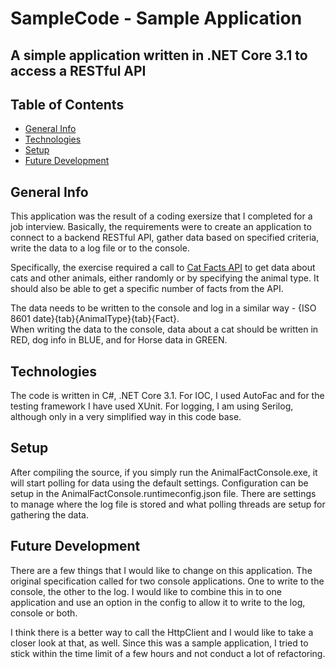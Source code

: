 # SampleCode - Sample Application
## A simple application written in .NET Core 3.1 to access a RESTful API

## Table of Contents
* [General Info](#general-info)
* [Technologies](#technologies)
* [Setup](#setup)
* [Future Development](#future-development)

## General Info
This application was the result of a coding exersize that I completed for a job interview.  Basically, the requirements were to create an application to connect to a backend RESTful API, gather data based on specified criteria, write the data to a log file or to the console.  

Specifically, the exercise required a call to [Cat Facts API](https://alexwohlbruck.github.io/cat-facts/docs/endpoints/facts.html) to get data about cats and other animals, either randomly or by specifying the animal type.  It should also be able to get a specific number of facts from the API.

The data needs to be written to the console and log in a similar way - {ISO 8601 date}{tab}{AnimalType}{tab}{Fact}.  
When writing the data to the console, data about a cat should be written in RED, dog info in BLUE, and for Horse data in GREEN.  

## Technologies
The code is written in C#, .NET Core 3.1.  For IOC, I used AutoFac and for the testing framework I have used XUnit.  For logging, I am using Serilog, although only in a very simplified way in this code base.    

## Setup
After compiling the source, if you simply run the AnimalFactConsole.exe, it will start polling for data using the default settings. Configuration can be setup in the AnimalFactConsole.runtimeconfig.json file. There are settings to manage where the log file is stored and what polling threads are setup for gathering the data.  

## Future Development
There are a few things that I would like to change on this application.  The original specification called for two console applications.  One to write to the console, the other to the log.  I would like to combine this in to one application and use an option in the config to allow it to write to the log, console or both.  

I think there is a better way to call the HttpClient and I would like to take a closer look at that, as well.  Since this was a sample application, I tried to stick within the time limit of a few hours and not conduct a lot of refactoring.
